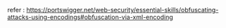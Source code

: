 refer : https://portswigger.net/web-security/essential-skills/obfuscating-attacks-using-encodings#obfuscation-via-xml-encoding